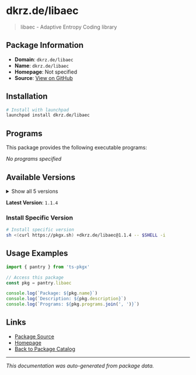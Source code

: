 # dkrz.de/libaec

> libaec - Adaptive Entropy Coding library

## Package Information

- **Domain**: `dkrz.de/libaec`
- **Name**: `dkrz.de/libaec`
- **Homepage**: Not specified
- **Source**: [View on GitHub](https://github.com/pkgxdev/pantry/tree/main/projects/dkrz.de/libaec/package.yml)

## Installation

```bash
# Install with launchpad
launchpad install dkrz.de/libaec
```

## Programs

This package provides the following executable programs:

*No programs specified*

## Available Versions

<details>
<summary>Show all 5 versions</summary>

- `1.1.4`, `1.1.3`, `1.1.2`, `1.1.1`, `1.0.6`

</details>

**Latest Version**: `1.1.4`

### Install Specific Version

```bash
# Install specific version
sh <(curl https://pkgx.sh) +dkrz.de/libaec@1.1.4 -- $SHELL -i
```

## Usage Examples

```typescript
import { pantry } from 'ts-pkgx'

// Access this package
const pkg = pantry.libaec

console.log(`Package: ${pkg.name}`)
console.log(`Description: ${pkg.description}`)
console.log(`Programs: ${pkg.programs.join(', ')}`)
```

## Links

- [Package Source](https://github.com/pkgxdev/pantry/tree/main/projects/dkrz.de/libaec/package.yml)
- [Homepage](#)
- [Back to Package Catalog](../../../package-catalog.md)

---

*This documentation was auto-generated from package data.*
